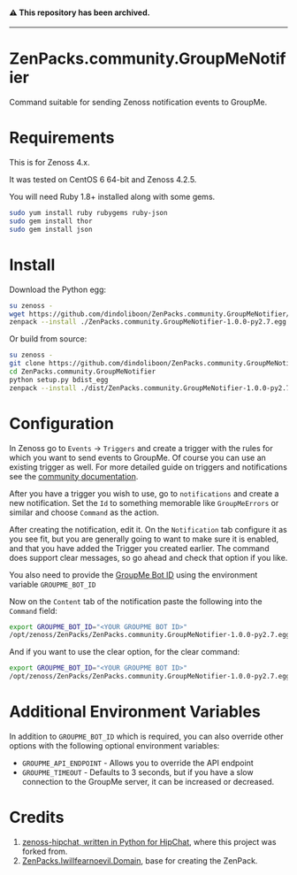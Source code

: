 #### :warning: This repository has been archived.

---

ZenPacks.community.GroupMeNotifier
=============
Command suitable for sending Zenoss notification events to GroupMe.


Requirements
=======
This is for Zenoss 4.x.

It was tested on CentOS 6 64-bit and Zenoss 4.2.5.

You will need Ruby 1.8+ installed along with some gems.
```bash
sudo yum install ruby rubygems ruby-json
sudo gem install thor
sudo gem install json
```


Install
=======
Download the Python egg:
```bash
su zenoss -
wget https://github.com/dindoliboon/ZenPacks.community.GroupMeNotifier/releases/download/1.0.0/ZenPacks.community.GroupMeNotifier-1.0.0-py2.7.egg
zenpack --install ./ZenPacks.community.GroupMeNotifier-1.0.0-py2.7.egg
```

Or build from source:
```bash
su zenoss -
git clone https://github.com/dindoliboon/ZenPacks.community.GroupMeNotifier
cd ZenPacks.community.GroupMeNotifier
python setup.py bdist_egg
zenpack --install ./dist/ZenPacks.community.GroupMeNotifier-1.0.0-py2.7.egg
```


Configuration
=======
In Zenoss go to ``Events`` -> ``Triggers`` and create a trigger with the rules
for which you want to send events to GroupMe. Of course you can use an
existing trigger as well. For more detailed guide on triggers and
notifications see the [community documentation](http://wiki.zenoss.org/Notify_Me_of_Important_Events).

After you have a trigger you wish to use, go to ``notifications`` and create a
new notification. Set the ``Id`` to something memorable like `GroupMeErrors`
or similar and choose ``Command`` as the action.

After creating the notification, edit it. On the ``Notification`` tab
configure it as you see fit, but you are generally going to want to make sure
it is enabled, and that you have added the Trigger you created earlier. The
command does support clear messages, so go ahead and check that option if you
like.

You also need to provide the [GroupMe Bot ID](https://dev.groupme.com/bots)
using the environment variable ``GROUPME_BOT_ID``

Now on the ``Content`` tab of the notification paste the following into the
``Command`` field:

```bash
export GROUPME_BOT_ID="<YOUR GROUPME BOT ID>"
/opt/zenoss/ZenPacks/ZenPacks.community.GroupMeNotifier-1.0.0-py2.7.egg/ZenPacks/community/GroupMeNotifier/libexec/command.rb --device="${evt/device}" --info=${evt/summary} --component="${evt/component}" --severity=${evt/severity} --url="${urls/eventUrl}" --message=${evt/message}
```

And if you want to use the clear option, for the clear command:

```bash
export GROUPME_BOT_ID="<YOUR GROUPME BOT ID>"
/opt/zenoss/ZenPacks/ZenPacks.community.GroupMeNotifier-1.0.0-py2.7.egg/ZenPacks/community/GroupMeNotifier/libexec/command.rb --device="${evt/device}" --info=${evt/summary} --component="${evt/component}" --severity=${evt/severity} --url="${urls/eventUrl}" --message=${evt/message} --cleared-by="${evt/clearid}" --clear
```


Additional Environment Variables
=======
In addition to ``GROUPME_BOT_ID`` which is required, you can also override
other options with the following optional environment variables:

- ``GROUPME_API_ENDPOINT`` - Allows you to override the API endpoint
- ``GROUPME_TIMEOUT`` - Defaults to 3 seconds, but if you have a slow
  connection to the GroupMe server, it can be increased or decreased.


Credits
=======
1. [zenoss-hipchat, written in Python for HipChat](https://github.com/carsongee/zenoss-hipchat), where this project was forked from.
2. [ZenPacks.Iwillfearnoevil.Domain](https://github.com/zenoss/ZenPacks.Iwillfearnoevil.Domain), base for creating the ZenPack.
